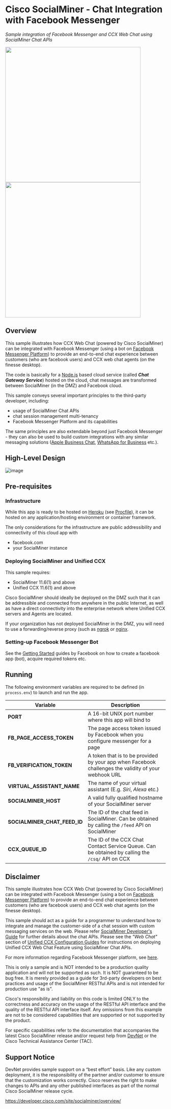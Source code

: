 # Cisco SocialMiner - Chat Integration with Facebook Messenger
_Sample integration of Facebook Messenger and CCX Web Chat using SocialMiner Chat APIs_

<img src="https://user-images.githubusercontent.com/990210/31052289-36b1dee2-a69e-11e7-985b-0d9266877f50.png" width="425"/>  <img src="https://user-images.githubusercontent.com/990210/31052292-41b8c5d0-a69e-11e7-8ab3-a55d23a33c75.png" width="425"/>

## Overview
This sample illustrates how CCX Web Chat (powered by Cisco SocialMiner) can be integrated with Facebook Messenger (using a bot on [Facebook Messenger Platform](https://developers.facebook.com/docs/messenger-platform)) to provide an end-to-end chat experience between customers (who are facebook users) and CCX web chat agents (on the finesse desktop).

The code is basically for a [Node.js](https://nodejs.org/) based cloud service (called **_Chat Gateway Service_**) hosted on the cloud, chat messages are transformed between SocialMiner (in the DMZ) and Facebook cloud.

This sample conveys several important principles to the third-party developer, including:
- usage of SocialMiner Chat APIs
- chat session management multi-tenancy
- Facebook Messenger Platform and its capabilities

The same principles are also extendable beyond just Facebook Messenger - they can also be used to build custom integrations with any similar messaging solutions ([Apple Business Chat](https://developer.apple.com/business-chat/), [WhatsApp for Business](https://blog.whatsapp.com/10000633/Building-for-People-and-Now-Businesses) etc.).

## High-Level Design
![image](https://user-images.githubusercontent.com/990210/31310965-dfed4cf0-abbf-11e7-90b2-0330d672e73f.png)

## Pre-requisites
### Infrastructure
While this app is ready to be hosted on [Heroku](https://heroku.com) (see [Procfile](Procfile)), it can be hosted on any application/hosting environment or container framework.

The only considerations for the infrastructure are public addressibility and connectivity of this cloud app with
- facebook.com
- your SocialMiner instance

### Deploying SocialMiner and Unified CCX
This sample requires:
- SocialMiner 11.6(1) and above
- Unified CCX 11.6(1) and above

Cisco SocialMiner should ideally be deployed on the DMZ such that it can be addressible and connected from anywhere in the public Internet, as well as have a direct connectivity into the enterprise network where Unified CCX servers and Agents are located.

If your organization has not deployed SocialMiner in the DMZ, you will need to use a forwarding/reverse proxy (such as [ngrok](https://ngrok.com) or [nginx](https://www.nginx.com/resources/admin-guide/reverse-proxy/).

### Setting-up Facebook Messenger Bot
See the [Getting Started](https://developers.facebook.com/docs/messenger-platform/guides/setup) guides by Facebook on how to create a facebook app (bot), acquire required tokens etc.

## Running
The following environment variables are required to be defined (in `process.env`) to launch and run the app.

|Variable|Description|
|--------|-----------|
|__PORT__    |A 16-bit UNIX port number where this app will bind to|
|__FB_PAGE_ACCESS_TOKEN__|The page access token issued by Facebook when you configure messenger for a page|
|__FB_VERIFICATION_TOKEN__|A token that is to be provided by your app when Facebook challenges the validity of your webhook URL|
|__VIRTUAL_ASSISTANT_NAME__|The name of your virtual assistant (E.g. _Siri_, _Alexa_ etc.)|
|__SOCIALMINER_HOST__|A valid fully qualified hostname of your SocialMiner server|
|__SOCIALMINER_CHAT_FEED_ID__|The ID of the chat feed in SocialMiner. Can be obtained by calling the `/feed` API on SocialMiner|
|__CCX_QUEUE_ID__|The ID of the CCX Chat Contact Service Queue. Can be obtained by calling the `/csq/` API on CCX|

## Disclaimer
This sample illustrates how CCX Web Chat (powered by Cisco SocialMiner) can be integrated with Facebook Messenger (using a bot on [Facebook Messenger Platform](https://developers.facebook.com/docs/messenger-platform)) to provide an end-to-end chat experience between customers (who are facebook users) and CCX web chat agents (on the finesse desktop).

This sample should act as a guide for a programmer to understand how to integrate and manage the customer-side of a chat session with custom messaging services on the web. Please refer [SocialMiner Developer's Guide](https://developer.cisco.com/site/socialminer/documentation/) for further details about the chat APIs. Please see the _"Web Chat"_ section of [Unified CCX Configuration Guides](https://developer.cisco.com/site/contact-center-express/docs/) for instructions on deploying Unified CCX Web Chat Feature using SocialMiner Chat APIs.

For more information regarding Facebook Messenger platform, see [here](https://developers.facebook.com/docs/messenger-platform/guides/setup).

This is only a sample and is NOT intended to be a production quality application and will not be supported as such. It is NOT guaranteed to be bug free. It is merely provided as a guide for 3rd-party developers on best practices and usage of the SocialMiner RESTful APIs and is not intended for production use "as is".

Cisco's responsibility and liability on this code is limited ONLY to the correctness and accuracy on the usage of the RESTful API interface and the quality of the RESTful API interface itself. Any omissions from this example are not to be considered capabilities that are supported or not supported by the product.

For specific capabilities refer to the documentation that accompanies the latest Cisco SocialMiner release and/or request help from [DevNet](http://developer.cisco.com) or the Cisco Technical Assistance Center (TAC).

## Support Notice
DevNet provides sample support on a “best effort” basis. Like any custom deployment, it is the responsibility of the partner and/or customer to ensure that the customization works correctly. Cisco reserves the right to make changes to APIs and any other published interfaces as part of the normal Cisco SocialMiner release cycle.

https://developer.cisco.com/site/socialminer/overview/